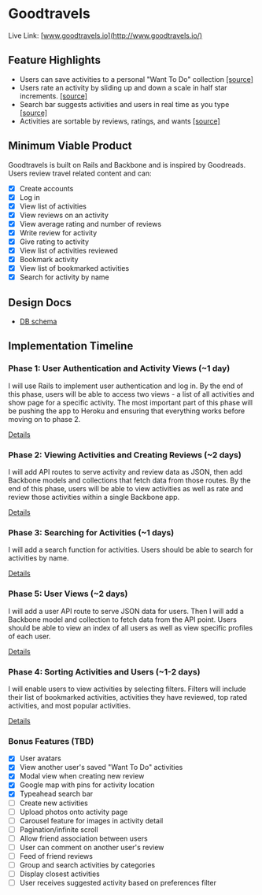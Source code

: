 # Goodtravels

Live Link: [www.goodtravels.io](http://www.goodtravels.io/)

## Feature Highlights
* Users can save activities to a personal "Want To Do" collection [[source]](https://github.com/danielng09/Goodtravels/blob/master/app/assets/javascripts/views/activities/showDetails.js)
* Users rate an activity by sliding up and down a scale in half star increments. [[source]](https://github.com/danielng09/Goodtravels/blob/master/app/assets/javascripts/views/reviews/form.js)
* Search bar suggests activities and users in real time as you type [[source]](https://github.com/danielng09/Goodtravels/blob/master/app/assets/javascripts/views/search/search.js)
* Activities are sortable by reviews, ratings, and wants [[source]](https://github.com/danielng09/Goodtravels/blob/master/app/assets/javascripts/views/activities/index.js)

## Minimum Viable Product
Goodtravels is built on Rails and Backbone and is inspired by Goodreads. Users review
travel related content and can:

<!-- This is a Markdown checklist. Use it to keep track of your progress! -->

- [x] Create accounts
- [x] Log in
- [x] View list of activities
- [x] View reviews on an activity
- [x] View average rating and number of reviews
- [x] Write review for activity
- [x] Give rating to activity
- [x] View list of activities reviewed
- [x] Bookmark activity
- [x] View list of bookmarked activities
- [x] Search for activity by name

## Design Docs
* [DB schema][schema]

[schema]: ./docs/schema.md

## Implementation Timeline

### Phase 1: User Authentication and Activity Views (~1 day)
I will use Rails to implement user authentication and log in. By the end of
this phase, users will be able to access two views - a list of all activities
and show page for a specific activity. The most important part of this phase
will be pushing the app to Heroku and ensuring that everything works before
moving on to phase 2.

[Details][phase-one]

### Phase 2: Viewing Activities and Creating Reviews (~2 days)
I will add API routes to serve activity and review data as JSON, then add Backbone
models and collections that fetch data from those routes. By the end of this
phase, users will be able to view activities as well as rate and review
those activities within a single Backbone app.

[Details][phase-two]

### Phase 3: Searching for Activities (~1 days)
I will add a search function for activities. Users should be able to search for
activities by name.

[Details][phase-three]

### Phase 5: User Views (~2 days)
I will add a user API route to serve JSON data for users. Then I will add a
Backbone model and collection to fetch data from the API point. Users should be
able to view an index of all users as well as view specific profiles of each user.

[Details][phase-five]

### Phase 4: Sorting Activities and Users (~1-2 days)
I will enable users to view activities by selecting filters. Filters will include
their list of bookmarked activities, activities they have reviewed, top rated
activities, and most popular activities.

[Details][phase-four]


### Bonus Features (TBD)
- [x] User avatars
- [x] View another user's saved "Want To Do" activities
- [x] Modal view when creating new review
- [x] Google map with pins for activity location
- [x] Typeahead search bar
- [ ] Create new activities
- [ ] Upload photos onto activity page
- [ ] Carousel feature for images in activity detail
- [ ] Pagination/infinite scroll
- [ ] Allow friend association between users
- [ ] User can comment on another user's review
- [ ] Feed of friend reviews
- [ ] Group and search activities by categories
- [ ] Display closest activities
- [ ] User receives suggested activity based on preferences filter

[phase-one]: ./docs/phases/phase1.md
[phase-two]: ./docs/phases/phase2.md
[phase-three]: ./docs/phases/phase3.md
[phase-four]: ./docs/phases/phase4.md
[phase-five]: ./docs/phases/phase5.md
